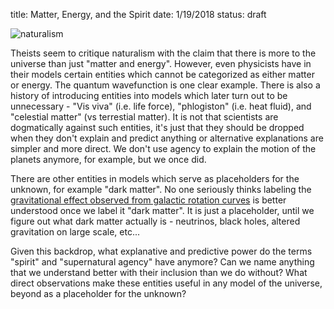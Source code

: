 title: Matter, Energy, and the Spirit
date: 1/19/2018
status: draft

![naturalism](images/Fallen_Monarchs_1886_by_William_Bliss_Baker.jpg) 

Theists seem to critique naturalism with the claim that there is more to the universe than just "matter and energy". However, even physicists have in their models certain entities which cannot be categorized as either matter or energy. The quantum wavefunction is one clear example. There is also a history of introducing entities into models which later turn out to be unnecessary - "Vis viva" (i.e. life force), "phlogiston" (i.e. heat fluid), and "celestial matter" (vs terrestial matter). It is not that scientists are dogmatically against such entities, it's just that they should be dropped when they don't explain and predict anything or alternative explanations are simpler and more direct. We don't use agency to explain the motion of the planets anymore, for example, but we once did.

There are other entities in models which serve as placeholders for the unknown, for example "dark matter". No one seriously thinks labeling the [gravitational effect observed from galactic rotation curves](https://en.wikipedia.org/wiki/Galaxy_rotation_curve) is better understood once we label it "dark matter". It is just a placeholder, until we figure out what dark matter actually is - neutrinos, black holes, altered gravitation on large scale, etc...

Given this backdrop, what explanative and predictive power do the terms "spirit" and "supernatural agency" have anymore? Can we name anything that we understand better with their inclusion than we do without? What direct observations make these entities useful in any model of the universe, beyond as a placeholder for the unknown?  
